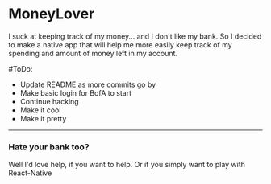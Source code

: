 # MoneyLover

I suck at keeping track of my money... and I don't like my bank. So I decided to make a native app that will help me more easily keep track of my spending and amount of money left in my account. 

#ToDo:
* Update README as more commits go by
* Make basic login for BofA to start
* Continue hacking
* Make it cool
* Make it pretty

------------------------
### Hate your bank too?
Well I'd love help, if you want to help. Or if you simply want to play with React-Native
